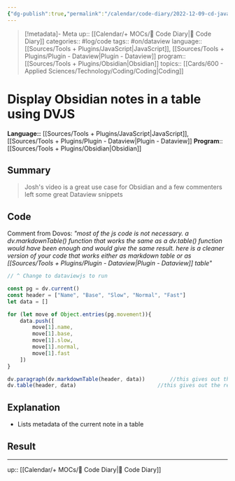 ```yaml
---
{"dg-publish":true,"permalink":"/calendar/code-diary/2022-12-09-cd-java-script-display-obsidian-notes-in-a-table-using-dvjs/","title":"Display Obsidian notes in a table using DVJS"}
---
```


> [!metadata]- Meta
> up:: [[Calendar/+ MOCs/🧪 Code Diary\|🧪 Code Diary]]
> categories:: #log/code 
> tags:: #on/dataview 
> language:: [[Sources/Tools + Plugins/JavaScript\|JavaScript]], [[Sources/Tools + Plugins/Plugin - Dataview\|Plugin - Dataview]]
> program:: [[Sources/Tools + Plugins/Obsidian\|Obsidian]]
> topics:: [[Cards/600 - Applied Sciences/Technology/Coding/Coding\|Coding]]


# Display Obsidian notes in a table using DVJS
**Language::**  [[Sources/Tools + Plugins/JavaScript\|JavaScript]], [[Sources/Tools + Plugins/Plugin - Dataview\|Plugin - Dataview]]
**Program**:: [[Sources/Tools + Plugins/Obsidian\|Obsidian]]

## Summary
> Josh's video is a great use case for Obsidian and a few commenters left some great Dataview snippets

## Code

Comment from Dovos: *"most of the js code is not necessary. a dv.markdownTable() function that works the same as a dv.table() function would have been enough and would give the same result. here is a cleaner version of your code that works either as markdown table or as [[Sources/Tools + Plugins/Plugin - Dataview\|Plugin - Dataview]] table"*

```js
// ^ Change to dataviewjs to run

const pg = dv.current()
const header = ["Name", "Base", "Slow", "Normal", "Fast"]
let data = []

for (let move of Object.entries(pg.movement)){
	data.push([
		move[1].name, 
		move[1].base, 
		move[1].slow, 
		move[1].normal, 
		move[1].fast
	])
}

dv.paragraph(dv.markdownTable(header, data)) 		//this gives out the result as a markdown table
dv.table(header, data) 							//this gives out the result as a dataview table

```

## Explanation
- Lists metadata of the current note in a table

## Result

---
up:: [[Calendar/+ MOCs/🧪 Code Diary\|🧪 Code Diary]]